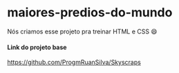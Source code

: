 # maiores-predios-do-mundo
Nós criamos esse projeto pra treinar HTML e CSS 😄

#### Link do projeto base
https://github.com/ProgmRuanSilva/Skyscraps
